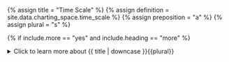 <!--------------------------------------------- TITLE AND DEFINITION starts -->

{% assign title = "Time Scale" %}
{% assign definition = site.data.charting_space.time_scale %}
{% assign preposition = "a" %}
{% assign plural = "s" %}

<!--------------------------------------------- TITLE AND DEFINITION ends -->

{% if include.more == "yes" and include.heading == "more" %}
<details class="detailsCollapsible"><summary class="nobr">Click to learn more about {{ title | downcase }}{{plural}}
</summary>
{% endif %}

{% if include.heading != "" and include.heading != "more" %}
{{include.heading}} {{title}}
{% endif %}

{% if include.icon != "no" %} 

{% if include.table == "yes" and include.icon != "no" %}
<table class="definitionTable"><tr><td>
{% endif %}

<img src='images/icons/{{include.icon}}{{ title | downcase | replace: " ", "-" }}.png' />

{% if include.table == "yes" and include.icon != "no" %}
</td><td>
{% endif %}

{% endif %}

{% if include.definition == "bold" %}

<strong>{{ definition }}</strong>

{% else %}

{{ definition }}

{% endif %}

{% if include.table == "yes" and include.icon != "no" %}
</td></tr></table>
{% endif %}

{% if include.more == "yes" and include.content == "more" and include.heading != "more" %}
<details class="detailsCollapsible"><summary class="nobr">Click to learn more about {{ title | downcase }}{{plural}}
</summary>
{% endif %}

{% if include.content != "no" %}

<!--------------------------------------------- CONTENT starts -->

{% if include.heading == "more" %}##{% else %}{{include.heading}}{% endif %}### Scale Minimum and Maximum Values

A time scale has a minimum and a maximum value. The minimum value is the value at the left border of the chart. The maximum, is the value at the right border of the chart.

In technical terms, the minimum and maximum scale values are constantly changing as, whenever you pan across the charts, you are directly affecting the minimum and maximum scale values. That said, the actual scale doesn't change when panning across a chart.

{% if include.heading == "more" %}##{% else %}{{include.heading}}{% endif %}### Automatic Scale

The system features an automatic adjustment of the scale, which is turned on by default in our shared workspaces. The scale may be automatic in its minimum value, in its maximum value, or both. 

When the scale is automatic in the minimum value, the scale is adjusted so that the chart shows all data from the beginning of the market. Panning the charts under such setting has the effect of compressing and decompressing the data against the left border of the chart.

When the scale is automatic in the maximum value, the scale is adjusted so that the chart shows all data until the end of the market. In such case, panning the charts has the effect of compressing and decompressing the data against the right border of the chart.

When the scale is automatic in both the minimum and maximum value, the scale is adjusted so that the chart shows the whole market. In such case, when you click and drag to pan the charts, the settings turns back to manual on both ends of the chart.

{% include note.html content="Having the time scale set to automatic by default helps finding the data as soon as it starts being processed the first time you run the Masters bot instances." %}

{% if include.heading == "more" %}##{% else %}{{include.heading}}{% endif %}### Manual Scale

The scale features a manual mode. When in manual mode the scale does not change, even if the minimum and maximum values change while panning through a chart. This is the natural state of the time scale. 

<!--------------------------------------------- CONTENT ends -->

{% endif %}

{% if include.charts != "" %}

{{include.charts}} Controlling the {{title}} from the Charts

<!--------------------------------------------- CHARTS starts -->

{{include.charts}}# Automatic Scale

**To change the automatic scale settings**, place the mouse pointer over the corresponding time box, press the <kbd>Shift</kbd> key and slowly scroll the wheel of the mouse. The action cycles through the different possible scale automation settings. Notice a tiny green triangle below and/or above the rate scale icon. 

* A triangle pointing right means that the maximum value of the scale is automatic. 

* A triangle pointing left means that the minimum value of the scale is automatic.

* Both triangles present at the same time means that both minimum and maximum values are automatic.

* No triangle means that both minimum and maximum values are in manual mode.

{{include.charts}}# Manual Scale

**To adjust the scale**, make sure either or both minimum and maximum values are in manual mode. Place the mouse pointer over the time box and scroll the wheel of the mouse. The scale will increase or decrease accordingly, depending on which values are set to manual.

Notice that, while changing the scale, a number is displayed replacing the actual datetime. This is a reference value of the scale, that may serve for comparison purposes, with scales in other charts.

{% include note.html content="This action has no effect when both minimum and maximum values are set to automatic mode." %}

<!--------------------------------------------- CHARTS ends -->

{% endif %}

{% if include.more == "yes" and include.content != "more" and include.heading != "more" %}
<details class="detailsCollapsible"><summary class="nobr">Click to learn more about {{ title | downcase }}{{plural}}
</summary>
{% endif %}

{% if include.adding != "" %}

{{include.adding}} Adding {{preposition}} {{title}} Node

<!--------------------------------------------- ADDING starts -->

To add a time scale, select *Add Time Scale* on the time machine node menu.

<!--------------------------------------------- ADDING ends -->

{% endif %}

{% if include.configuring != "" %}

{{include.configuring}} Configuring the {{title}}

<!--------------------------------------------- CONFIGURING starts -->

Select *Configure Rate Scale* on the menu to access the configuration.

```json
{
    "fromDate": "2019-05-02T20:07:50.872Z",
    "toDate": "2019-05-22T20:28:21.515Z",
    "autoMinScale": false,
    "autoMaxScale": false
}
```

* ```minValue``` is a date in the Epoch time format that represents the value of the scale at the left border of the chart.

* ```maxValue``` is a date in the Epoch time format that represents the value of the scale at the right border of the chart.

* ```autoMinScale``` sets the mode of the scale for the minimum value; ```true``` sets the value to automatic, ```false``` sets the value to manual. 

* ```autoMaxScale``` sets the mode of the scale for the maximum value; ```true``` sets the value to automatic, ```false``` sets the value to manual. 

{% include note.html content="The ```minValue``` and ```maxValue``` may be entered via the design space and the charts. Both input methods are synchronized and the resulting values are stored in the node." %}

<!--------------------------------------------- CONFIGURING ends -->

{% endif %}

{% if include.more == "yes" %}
</details>
{% endif %}